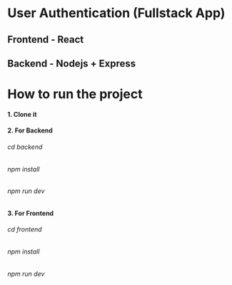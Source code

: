 # User Authentication (Fullstack App)

## Frontend - React

## Backend - Nodejs + Express

# How to run the project
#### 1. Clone it
#### 2. For Backend 
###### cd backend
###### npm install
###### npm run dev

#### 3. For Frontend 
###### cd frontend
###### npm install
###### npm run dev
